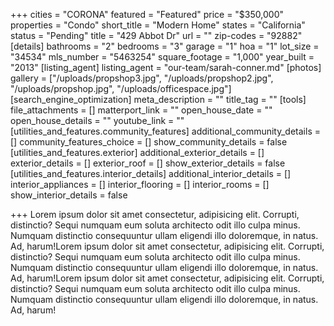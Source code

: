 +++
cities = "CORONA"
featured = "Featured"
price = "$350,000"
properties = "Condo"
short_title = "Modern Home"
states = "California"
status = "Pending"
title = "429 Abbot Dr"
url = ""
zip-codes = "92882"
[details]
bathrooms = "2"
bedrooms = "3"
garage = "1"
hoa = "1"
lot_size = "34534"
mls_number = "5463254"
square_footage = "1,000"
year_built = "2013"
[listing_agent]
listing_agent = "our-team/sarah-conner.md"
[photos]
gallery = ["/uploads/propshop3.jpg", "/uploads/propshop2.jpg", "/uploads/propshop.jpg", "/uploads/officespace.jpg"]
[search_engine_optimization]
meta_description = ""
title_tag = ""
[tools]
file_attachments = []
matterport_link = ""
open_house_date = ""
open_house_details = ""
youtube_link = ""
[utilities_and_features.community_features]
additional_community_details = []
community_features_choice = []
show_community_details = false
[utilities_and_features.exterior]
additional_exterior_details = []
exterior_details = []
exterior_roof = []
show_exterior_details = false
[utilities_and_features.interior_details]
additional_interior_details = []
interior_appliances = []
interior_flooring = []
interior_rooms = []
show_interior_details = false

+++
Lorem ipsum dolor sit amet consectetur, adipisicing elit. Corrupti, distinctio? Sequi numquam eum soluta architecto odit illo culpa minus. Numquam distinctio consequuntur ullam eligendi illo doloremque, in natus. Ad, harum!Lorem ipsum dolor sit amet consectetur, adipisicing elit. Corrupti, distinctio? Sequi numquam eum soluta architecto odit illo culpa minus. Numquam distinctio consequuntur ullam eligendi illo doloremque, in natus. Ad, harum!Lorem ipsum dolor sit amet consectetur, adipisicing elit. Corrupti, distinctio? Sequi numquam eum soluta architecto odit illo culpa minus. Numquam distinctio consequuntur ullam eligendi illo doloremque, in natus. Ad, harum!